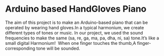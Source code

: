 # Arduino based HandGloves Piano


The aim of this project is to make an Arduino-based piano that can be operated by wearing hand gloves.In a typical harmonium, we create different types of tones or
music. In our project, we used the sound frequencies to make the same (sa, re, ga, ma, pa, dha, ni, sa) tone.It’s like a small digital Harmonium!  When one finger touches the thumb,A finger-corresponding tone will be sounded.
